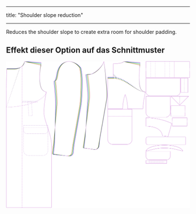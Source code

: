 - - -
title: "Shoulder slope reduction"
- - -

Reduces the shoulder slope to create extra room for shoulder padding.

## Effekt dieser Option auf das Schnittmuster

![This image shows the effect of this option by superimposing several variants that have a different value for this option](carlton_shoulderslopereduction_sample.svg "Effect of this option on the pattern")
